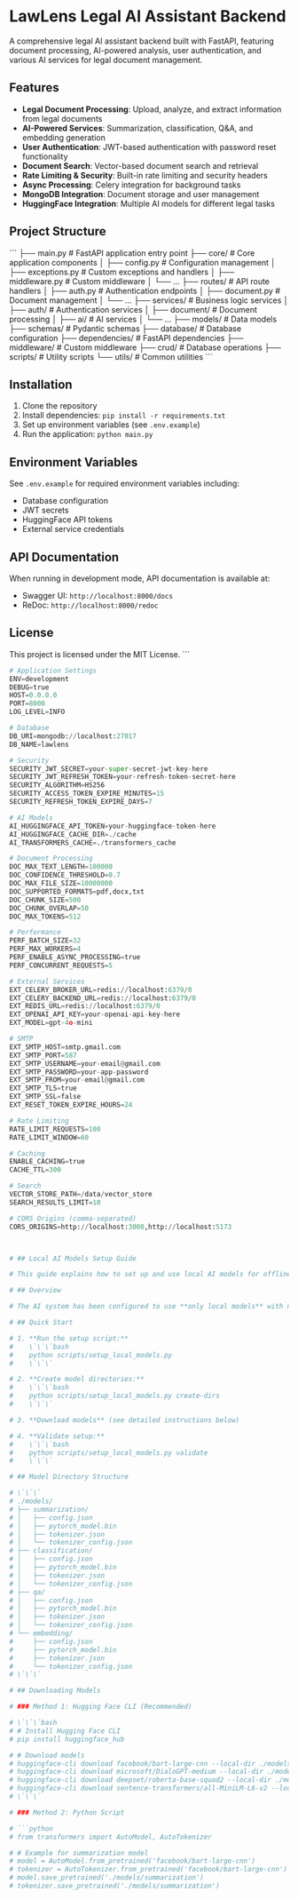 # LawLens Legal AI Assistant Backend

A comprehensive legal AI assistant backend built with FastAPI, featuring document processing, AI-powered analysis, user authentication, and various AI services for legal document management.

## Features

- **Legal Document Processing**: Upload, analyze, and extract information from legal documents
- **AI-Powered Services**: Summarization, classification, Q&A, and embedding generation
- **User Authentication**: JWT-based authentication with password reset functionality
- **Document Search**: Vector-based document search and retrieval
- **Rate Limiting & Security**: Built-in rate limiting and security headers
- **Async Processing**: Celery integration for background tasks
- **MongoDB Integration**: Document storage and user management
- **HuggingFace Integration**: Multiple AI models for different legal tasks

## Project Structure

\`\`\`
├── main.py                     # FastAPI application entry point
├── core/                       # Core application components
│   ├── config.py              # Configuration management
│   ├── exceptions.py          # Custom exceptions and handlers
│   ├── middleware.py          # Custom middleware
│   └── ...
├── routes/                     # API route handlers
│   ├── auth.py               # Authentication endpoints
│   ├── document.py           # Document management
│   └── ...
├── services/                   # Business logic services
│   ├── auth/                 # Authentication services
│   ├── document/             # Document processing
│   ├── ai/                   # AI services
│   └── ...
├── models/                     # Data models
├── schemas/                    # Pydantic schemas
├── database/                   # Database configuration
├── dependencies/               # FastAPI dependencies
├── middleware/                 # Custom middleware
├── crud/                       # Database operations
├── scripts/                    # Utility scripts
└── utils/                      # Common utilities
\`\`\`

## Installation

1. Clone the repository
2. Install dependencies: `pip install -r requirements.txt`
3. Set up environment variables (see `.env.example`)
4. Run the application: `python main.py`

## Environment Variables

See `.env.example` for required environment variables including:
- Database configuration
- JWT secrets
- HuggingFace API tokens
- External service credentials

## API Documentation

When running in development mode, API documentation is available at:
- Swagger UI: `http://localhost:8000/docs`
- ReDoc: `http://localhost:8000/redoc`

## License

This project is licensed under the MIT License.
\`\`\`

```python file=".env.example"
# Application Settings
ENV=development
DEBUG=true
HOST=0.0.0.0
PORT=8000
LOG_LEVEL=INFO

# Database
DB_URI=mongodb://localhost:27017
DB_NAME=lawlens

# Security
SECURITY_JWT_SECRET=your-super-secret-jwt-key-here
SECURITY_JWT_REFRESH_TOKEN=your-refresh-token-secret-here
SECURITY_ALGORITHM=HS256
SECURITY_ACCESS_TOKEN_EXPIRE_MINUTES=15
SECURITY_REFRESH_TOKEN_EXPIRE_DAYS=7

# AI Models
AI_HUGGINGFACE_API_TOKEN=your-huggingface-token-here
AI_HUGGINGFACE_CACHE_DIR=./cache
AI_TRANSFORMERS_CACHE=./transformers_cache

# Document Processing
DOC_MAX_TEXT_LENGTH=100000
DOC_CONFIDENCE_THRESHOLD=0.7
DOC_MAX_FILE_SIZE=10000000
DOC_SUPPORTED_FORMATS=pdf,docx,txt
DOC_CHUNK_SIZE=500
DOC_CHUNK_OVERLAP=50
DOC_MAX_TOKENS=512

# Performance
PERF_BATCH_SIZE=32
PERF_MAX_WORKERS=4
PERF_ENABLE_ASYNC_PROCESSING=true
PERF_CONCURRENT_REQUESTS=5

# External Services
EXT_CELERY_BROKER_URL=redis://localhost:6379/0
EXT_CELERY_BACKEND_URL=redis://localhost:6379/0
EXT_REDIS_URL=redis://localhost:6379/0
EXT_OPENAI_API_KEY=your-openai-api-key-here
EXT_MODEL=gpt-4o-mini

# SMTP
EXT_SMTP_HOST=smtp.gmail.com
EXT_SMTP_PORT=587
EXT_SMTP_USERNAME=your-email@gmail.com
EXT_SMTP_PASSWORD=your-app-password
EXT_SMTP_FROM=your-email@gmail.com
EXT_SMTP_TLS=true
EXT_SMTP_SSL=false
EXT_RESET_TOKEN_EXPIRE_HOURS=24

# Rate Limiting
RATE_LIMIT_REQUESTS=100
RATE_LIMIT_WINDOW=60

# Caching
ENABLE_CACHING=true
CACHE_TTL=300

# Search
VECTOR_STORE_PATH=/data/vector_store
SEARCH_RESULTS_LIMIT=10

# CORS Origins (comma-separated)
CORS_ORIGINS=http://localhost:3000,http://localhost:5173



# ## Local AI Models Setup Guide

# This guide explains how to set up and use local AI models for offline operation.

# ## Overview

# The AI system has been configured to use **only local models** with no online dependencies. All Hugging Face API calls and automatic model downloads have been removed.

# ## Quick Start

# 1. **Run the setup script:**
#    \`\`\`bash
#    python scripts/setup_local_models.py
#    \`\`\`

# 2. **Create model directories:**
#    \`\`\`bash
#    python scripts/setup_local_models.py create-dirs
#    \`\`\`

# 3. **Download models** (see detailed instructions below)

# 4. **Validate setup:**
#    \`\`\`bash
#    python scripts/setup_local_models.py validate
#    \`\`\`

# ## Model Directory Structure

# \`\`\`
# ./models/
# ├── summarization/
# │   ├── config.json
# │   ├── pytorch_model.bin
# │   ├── tokenizer.json
# │   └── tokenizer_config.json
# ├── classification/
# │   ├── config.json
# │   ├── pytorch_model.bin
# │   ├── tokenizer.json
# │   └── tokenizer_config.json
# ├── qa/
# │   ├── config.json
# │   ├── pytorch_model.bin
# │   ├── tokenizer.json
# │   └── tokenizer_config.json
# └── embedding/
#     ├── config.json
#     ├── pytorch_model.bin
#     ├── tokenizer.json
#     └── tokenizer_config.json
# \`\`\`

# ## Downloading Models

# ### Method 1: Hugging Face CLI (Recommended)

# \`\`\`bash
# # Install Hugging Face CLI
# pip install huggingface_hub

# # Download models
# huggingface-cli download facebook/bart-large-cnn --local-dir ./models/summarization
# huggingface-cli download microsoft/DialoGPT-medium --local-dir ./models/classification  
# huggingface-cli download deepset/roberta-base-squad2 --local-dir ./models/qa
# huggingface-cli download sentence-transformers/all-MiniLM-L6-v2 --local-dir ./models/embedding
# \`\`\`

# ### Method 2: Python Script

# ```python
# from transformers import AutoModel, AutoTokenizer

# # Example for summarization model
# model = AutoModel.from_pretrained('facebook/bart-large-cnn')
# tokenizer = AutoTokenizer.from_pretrained('facebook/bart-large-cnn')
# model.save_pretrained('./models/summarization')
# tokenizer.save_pretrained('./models/summarization')
